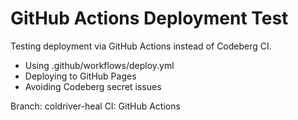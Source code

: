 # GitHub Actions Deployment Test

Testing deployment via GitHub Actions instead of Codeberg CI.

- Using .github/workflows/deploy.yml
- Deploying to GitHub Pages
- Avoiding Codeberg secret issues

Branch: coldriver-heal
CI: GitHub Actions
